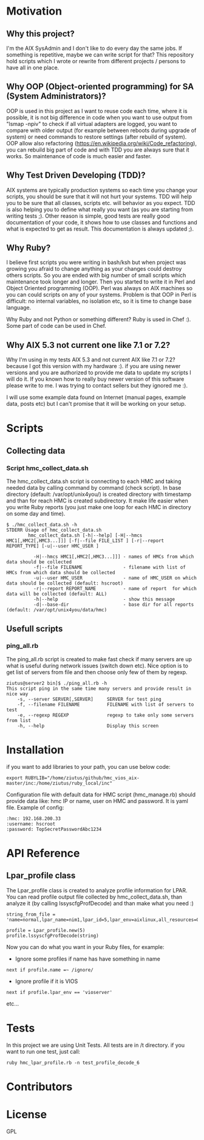 # Motivation
## Why this project?
I'm the AIX SysAdmin and I don't like to do every day the same jobs. If something is repetitive, maybe we can write script for that?
This repository hold scripts which I wrote or rewrite from different projects / persons to have all in one place.

## Why OOP (Object-oriented programming) for SA (System Administrators)?
OOP is used in this project as I want to reuse code each time, where it is possible, 
it is not big difference in code when you want to use
output from "lsmap -npiv" to check if all virtual adapters are logged, you want to compare with older output (for example between reboots during
upgrade of system) or need commands to restore settings (after rebuild of system).
OOP allow also refactoring (https://en.wikipedia.org/wiki/Code_refactoring), you can rebuild big part of code and 
with TDD you are always sure that it works. So maintenance of code is much easier and faster.

## Why  Test Driven Developing (TDD)?
AIX systems are typically production systems so each time you change your scripts, you should be sure that it will not hurt your systems.
TDD will help you to be sure that all classes, scripts etc. will behavior as you expect. TDD is also helping you to define what really you 
want (as you are starting from writing tests ;). Other reason is simple, good tests are really good documentation of your code, it shows how
to use classes and functions and what is expected to get as result. This documentation is always updated ;).

## Why Ruby?
I believe first scripts you were writing in bash/ksh but when project was growing you afraid to change anything as your changes could destroy 
others scripts. So you are ended with big number of small scripts which maintenance took longer and longer. Then you started to write it in Perl 
and Object Oriented programming (OOP). Perl was always on AIX machines so you can could scripts on any of your systems. Problem is that OOP in Perl 
is difficult: no internal variables, no isolation etc, so it is time to change base language. 

Why Ruby and not Python or something different? Ruby is used in Chef :). Some part of code can be used in Chef.


## Why AIX 5.3 not current one like 7.1 or 7.2?
Why I'm using in my tests AIX 5.3 and not current AIX like 7.1 or 7.2? because I got this version with my hardware :). 
if you are using newer versions and you are authorized to provide me data to update my scripts I will do it. 
If you known how to really buy newer version of this software please write to me. I was trying to contact sellers but they ignored me :).

I will use some example data found on Internet (manual pages, example data, posts etc) but I can't promise that it will be working on your setup.


# Scripts
## Collecting data 
### Script hmc_collect_data.sh
The hmc_collect_data.sh script is connecting to each HMC and taking needed data by calling command by command (check script).
In base directory (default: /var/opt/unix4you/) is created directory with timestamp and than for reach HMC
is created subdirectory. It make life easier when you write Ruby reports (you just make one loop 
for each HMC in directory on some day and time).
```
$ ./hmc_collect_data.sh -h
STDERR Usage of hmc_collect_data.sh
        hmc_collect_data.sh [-h|--help] [-H|--hmcs HMC1[,HMC2[,HMC3...]]] [-f|--file FILE_LIST ] [-r|--report REPORT_TYPE] [-u|--user HMC_USER ]

          -H|--hmcs HMC1[,HMC2[,HMC3...]]] - names of HMCs from which data should be collected
          -f|--file FILENAME               - filename with list of HMCs from which data should be collected
          -u|--user HMC_USER               - name of HMC_USER on which data should be collected (default: hscroot)
          -r|--report REPORT_NAME          - name of report  for which data will be collected (default: ALL)
          -h|--help                        - show this message
          -d|--base-dir                    - base dir for all reports (default: /var/opt/unix4you/data/hmc)
```


## Usefull scripts
### ping_all.rb
The ping_all.rb script is created to make fast check if many servers are up what is useful during network issues (switch down etc).
Nice option is to get list of servers from file and then choose only few of them by regexp.

```
ziutus@server2 bin]$ ./ping_all.rb -h
This script ping in the same time many servers and provide result in nice way
    -s, --server SERVER[,SERVER]     SERVER for test ping
    -f, --filename FILENAME          FILENAME with list of servers to test
    -e, --regexp REGEXP              regexp to take only some servers from list
    -h, --help                       Display this screen

```



# Installation

if you want to add libraries to your path, you can use below code:

```
export RUBYLIB="/home/ziutus/github/hmc_vios_aix-master/inc:/home/ziutus/ruby_local/inc"
```

Configuration file with default data for HMC script (hmc_manage.rb) should provide data like: hmc IP or name, user on HMC and password. It is yaml file. 
Example of config:

```
:hmc: 192.168.200.33
:username: hscroot
:password: TopSecretPasswordAbc1234
```

# API Reference
## Lpar_profile class

The Lpar_profile class is created to analyze profile information for LPAR.
You can read profile output file collected by hmc_collect_data.sh, than
analyze it (by calling lssyscfgProfDecode) and than make what you need :)

```
string_from_file = 'name=normal,lpar_name=nim1,lpar_id=5,lpar_env=aixlinux,all_resources=0,min_mem=2048,desired_mem=6144,max_mem=10240,min_num_huge_pages=0,desired_num_huge_pages=0,max_num_huge_pages=0,mem_mode=ded,hpt_ratio=1:64,proc_mode=shared,min_proc_units=0.1,desired_proc_units=0.3,max_proc_units=0.8,min_procs=1,desired_procs=1,max_procs=2,sharing_mode=cap,uncap_weight=0,io_slots=none,lpar_io_pool_ids=none,max_virtual_slots=10,"virtual_serial_adapters=0/server/1/any//any/1,1/server/1/any//any/1","virtual_scsi_adapters=2/client/2/vios1/2/1,3/client/3/vios2/2/1","virtual_eth_adapters=6/1/6//0/0,7/0/7//0/0",hca_adapters=none,boot_mode=norm,conn_monitoring=0,auto_start=0,power_ctrl_lpar_ids=none,work_group_id=none,redundant_err_path_reporting=0'

profile = Lpar_profile.new(5)
profile.lssyscfgProfDecode(string)
```

Now you can do what you want in your Ruby files, for example:
* Ignore some profiles if name has have something in name

``` 
next if profile.name =~ /ignore/
```
* Ignore profile if it is VIOS
``` 
next if profile.lpar_env == 'vioserver'
```
etc...

# Tests
In this project we are using Unit Tests. All tests are in /t directory. if you want to run one test, just call:
```
ruby hmc_lpar_profile.rb -n test_profile_decode_6
```

# Contributors

# License
GPL